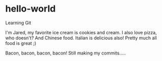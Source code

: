 # hello-world
Learning Git

I'm Jared, my favorite ice cream is cookies and cream.
I also love pizza, who doesn't?
And Chinese food.
Italian is delicious also!
Pretty much all food is great ;)

Bacon, bacon, bacon, bacon!
Still making my commits.....
